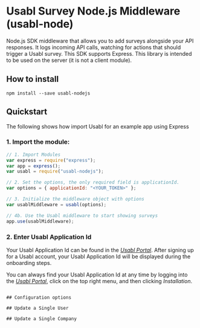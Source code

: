 # Usabl Survey Node.js Middleware (usabl-node)

Node.js SDK middleware that allows you to add surveys alongside your API responses. It logs incoming API calls, watching for actions that should trigger a Usabl survey. This SDK supports Express. This library is intended to be used on the server (it is not a client module).

## How to install

```shell
npm install --save usabl-nodejs
```

## Quickstart

The following shows how import Usabl for an example app using Express

### 1. Import the module:

```javascript
// 1. Import Modules
var express = require("express");
var app = express();
var usabl = require("usabl-nodejs");

// 2. Set the options, the only required field is applicationId.
var options = { applicationId: "<YOUR_TOKEN>" };

// 3. Initialize the middleware object with options
var usablMiddleware = usabl(options);

// 4b. Use the Usabl middleware to start showing surveys
app.use(usablMiddleware);
```

### 2. Enter Usabl Application Id

Your Usabl Application Id can be found in the [_Usabl Portal_](https://www.usabl.dev/).
After signing up for a Usabl account, your Usabl Application Id will be displayed during the onboarding steps.

You can always find your Usabl Application Id at any time by logging
into the [_Usabl Portal_](https://www.usabl.dev/), click on the top right menu,
and then clicking _Installation_.

```

## Configuration options

## Update a Single User

## Update a Single Company
```
